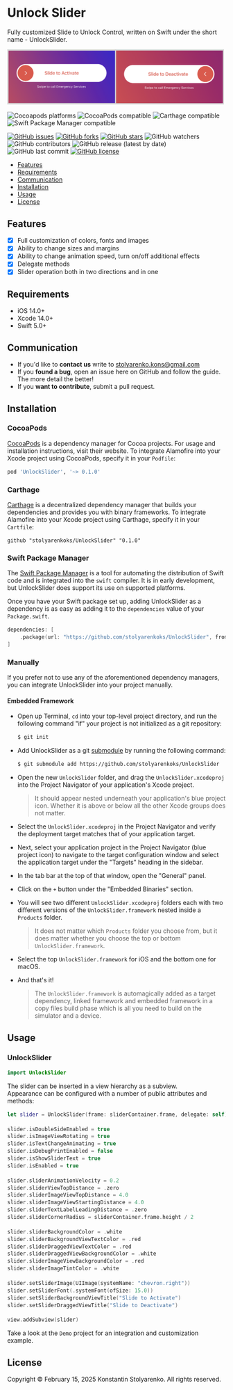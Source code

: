 # Unlock Slider
Fully customized Slide to Unlock Control, written on Swift under the short name - UnlockSlider.

![Preview](preview.png)

![Cocoapods platforms](https://img.shields.io/cocoapods/p/UnlockSlider)
![CocoaPods compatible](https://img.shields.io/badge/CocoaPods-compatible-brightgreen)
![Carthage compatible](https://img.shields.io/badge/Carthage-compatible-brightgreen)
![Swift Package Manager compatible](https://img.shields.io/badge/Swift%20Package%20Manager-compatible-brightgreen)

[![GitHub issues](https://img.shields.io/github/issues/stolyarenkoks/UnlockSlider)](https://github.com/stolyarenkoks/UnlockSlider/issues)
[![GitHub forks](https://img.shields.io/github/forks/stolyarenkoks/UnlockSlider)](https://github.com/stolyarenkoks/UnlockSlider/network)
[![GitHub stars](https://img.shields.io/github/stars/stolyarenkoks/UnlockSlider)](https://github.com/stolyarenkoks/UnlockSlider/stargazers)
![GitHub watchers](https://img.shields.io/github/watchers/stolyarenkoks/UnlockSlider?style=plastic)
![GitHub contributors](https://img.shields.io/github/contributors/stolyarenkoks/UnlockSlider)
![GitHub release (latest by date)](https://img.shields.io/github/v/release/stolyarenkoks/UnlockSlider)
![GitHub last commit](https://img.shields.io/github/last-commit/stolyarenkoks/UnlockSlider)
[![GitHub license](https://img.shields.io/github/license/stolyarenkoks/UnlockSlider)](https://github.com/stolyarenkoks/UnlockSlider/blob/develop/LICENSE)

- [Features](#features)
- [Requirements](#requirements)
- [Communication](#communication)
- [Installation](#installation)
- [Usage](#usage)
- [License](#license)

## Features

- [x] Full customization of colors, fonts and images
- [x] Ability to change sizes and margins
- [x] Ability to change animation speed, turn on/off additional effects
- [x] Delegate methods
- [x] Slider operation both in two directions and in one

## Requirements

- iOS 14.0+
- Xcode 14.0+
- Swift 5.0+

## Communication
- If you'd like to **contact us** write to stolyarenko.kons@gmail.com
- If you **found a bug**, open an issue here on GitHub and follow the guide. The more detail the better!
- If you **want to contribute**, submit a pull request.

## Installation

### CocoaPods

[CocoaPods](https://cocoapods.org) is a dependency manager for Cocoa projects. For usage and installation instructions, visit their website. To integrate Alamofire into your Xcode project using CocoaPods, specify it in your `Podfile`:

```ruby
pod 'UnlockSlider', '~> 0.1.0'
```

### Carthage

[Carthage](https://github.com/Carthage/Carthage) is a decentralized dependency manager that builds your dependencies and provides you with binary frameworks. To integrate Alamofire into your Xcode project using Carthage, specify it in your `Cartfile`:

```ogdl
github "stolyarenkoks/UnlockSlider" "0.1.0"
```

### Swift Package Manager

The [Swift Package Manager](https://swift.org/package-manager/) is a tool for automating the distribution of Swift code and is integrated into the `swift` compiler. It is in early development, but UnlockSlider does support its use on supported platforms.

Once you have your Swift package set up, adding UnlockSlider as a dependency is as easy as adding it to the `dependencies` value of your `Package.swift`.

```swift
dependencies: [
    .package(url: "https://github.com/stolyarenkoks/UnlockSlider", from: "0.1.0")
]
```

### Manually

If you prefer not to use any of the aforementioned dependency managers, you can integrate UnlockSlider into your project manually.

#### Embedded Framework

- Open up Terminal, `cd` into your top-level project directory, and run the following command "if" your project is not initialized as a git repository:

  ```bash
  $ git init
  ```

- Add UnlockSlider as a git [submodule](https://git-scm.com/docs/git-submodule) by running the following command:

  ```bash
  $ git submodule add https://github.com/stolyarenkoks/UnlockSlider
  ```

- Open the new `UnlockSlider` folder, and drag the `UnlockSlider.xcodeproj` into the Project Navigator of your application's Xcode project.

    > It should appear nested underneath your application's blue project icon. Whether it is above or below all the other Xcode groups does not matter.

- Select the `UnlockSlider.xcodeproj` in the Project Navigator and verify the deployment target matches that of your application target.
- Next, select your application project in the Project Navigator (blue project icon) to navigate to the target configuration window and select the application target under the "Targets" heading in the sidebar.
- In the tab bar at the top of that window, open the "General" panel.
- Click on the `+` button under the "Embedded Binaries" section.
- You will see two different `UnlockSlider.xcodeproj` folders each with two different versions of the `UnlockSlider.framework` nested inside a `Products` folder.

    > It does not matter which `Products` folder you choose from, but it does matter whether you choose the top or bottom `UnlockSlider.framework`.

- Select the top `UnlockSlider.framework` for iOS and the bottom one for macOS.

- And that's it!

  > The `UnlockSlider.framework` is automagically added as a target dependency, linked framework and embedded framework in a copy files build phase which is all you need to build on the simulator and a device.
  
## Usage

### UnlockSlider

```swift
import UnlockSlider
```

The slider can be inserted in a view hierarchy as a subview. <br>
Appearance can be configured with a number of public attributes and methods:

```swift
let slider = UnlockSlider(frame: sliderContainer.frame, delegate: self)

slider.isDoubleSideEnabled = true
slider.isImageViewRotating = true
slider.isTextChangeAnimating = true
slider.isDebugPrintEnabled = false
slider.isShowSliderText = true
slider.isEnabled = true

slider.sliderAnimationVelocity = 0.2
slider.sliderViewTopDistance = .zero
slider.sliderImageViewTopDistance = 4.0
slider.sliderImageViewStartingDistance = 4.0
slider.sliderTextLabelLeadingDistance = .zero
slider.sliderCornerRadius = sliderContainer.frame.height / 2

slider.sliderBackgroundColor = .white
slider.sliderBackgroundViewTextColor = .red
slider.sliderDraggedViewTextColor = .red
slider.sliderDraggedViewBackgroundColor = .white
slider.sliderImageViewBackgroundColor = .red
slider.sliderImageTintColor = .white

slider.setSliderImage(UIImage(systemName: "chevron.right"))
slider.setSliderFont(.systemFont(ofSize: 15.0))
slider.setSliderBackgroundViewTitle("Slide to Activate")
slider.setSliderDraggedViewTitle("Slide to Deactivate")

view.addSubview(slider)
```

Take a look at the `Demo` project for an integration and customization example.

## License
Copyright © February 15, 2025 Konstantin Stolyarenko. All rights reserved.
